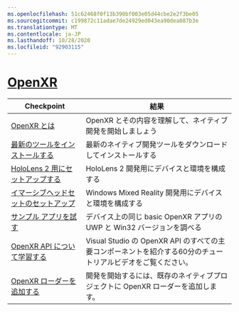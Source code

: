 ```yaml
---
ms.openlocfilehash: 51c62468f0f13b390bf003e05d44cbe2e2f3be05
ms.sourcegitcommit: c199872c11adae7de24929ed043ea90dea087b3e
ms.translationtype: MT
ms.contentlocale: ja-JP
ms.lasthandoff: 10/28/2020
ms.locfileid: "92903115"
---
```

# <a name="openxr"></a>[OpenXR](#tab/openxr)

|  Checkpoint  |  結果  |
| --- | --- |
| [OpenXR とは](../native/openxr.md) | OpenXR とその内容を理解して、ネイティブ開発を開始しましょう |
| [最新のツールをインストールする](../install-the-tools.md) | 最新のネイティブ開発ツールをダウンロードしてインストールする |
| [HoloLens 2 用にセットアップする](../native/openxr-getting-started.md#getting-started-with-openxr-for-hololens-2) | HoloLens 2 開発用にデバイスと環境を構成する |
| [イマーシブヘッドセットのセットアップ](../native/openxr-getting-started.md#getting-started-with-openxr-for-windows-mixed-reality-headsets) | Windows Mixed Reality 開発用にデバイスと環境を構成する |
| [サンプル アプリを試す](../native/openxr-getting-started.md#building-a-sample-openxr-app) | デバイス上の同じ basic OpenXR アプリの UWP と Win32 バージョンを調べる |
| [OpenXR API について学習する](../native/openxr-getting-started.md#learning-the-openxr-api) | Visual Studio の OpenXR API のすべての主要コンポーネントを紹介する60分のチュートリアルビデオをご覧ください。 |
| [OpenXR ローダーを追加する](../native/openxr-getting-started.md#integrate-the-openxr-loader-into-a-project) | 開発を開始するには、既存のネイティブプロジェクトに OpenXR ローダーを追加します。 |

<!--
# [WinRT (Legacy)](#tab/winrt)

|  Checkpoint  |  Outcome  |
| --- | --- |
| [Create a UWP app](../creating-a-holographic-directx-project.md) | Build a new Universal Windows Platform holographic app from scratch |
| [Create a Win32 app](../creating-a-holographic-directx-project.md#creating-a-win32-project) | Build a new Win32 holographic app from scratch |
| [Get a HolographicSpace](../getting-a-holographicspace.md) | Control immersive rendering, provide camera data, and access the spatial reasoning APIs |
| [Render in DirectX](../rendering-in-directx.md) | Reason about the position and orientation of one or more observers of a holographic scene as predicted by the system |
| [Coordinate systems in DirectX](../coordinate-systems-in-directx.md) | Explore the basis of spatial understanding offered by Windows Mixed Reality APIs. |
-->




